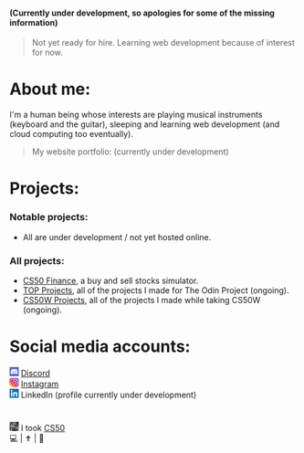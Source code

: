#### (Currently under development, so apologies for some of the missing information)  
> Not yet ready for hire. Learning web development because of interest for now.  

# About me:
  
I'm a human being whose interests are playing musical instruments (keyboard and the guitar), sleeping and learning web development (and cloud computing too eventually).  
> My website portfolio: (currently under development)
  
# Projects:
  
### Notable projects:
* All are under development / not yet hosted online.  

### All projects:
* [CS50 Finance](https://github.com/AncientSoup/cs50_finance), a buy and sell stocks simulator.
* [TOP Projects](https://github.com/stars/AncientSoup/lists/top-projects), all of the projects I made for The Odin Project (ongoing).
* [CS50W Projects](https://github.com/stars/AncientSoup/lists/cs50w-projects), all of the projects I made while taking CS50W (ongoing).  
  
# Social media accounts:
![discord logo](https://github.com/AncientSoup/AncientSoup/blob/main/discord.png) [Discord](https://discord.com/users/704914462238310450)  
![instagram logo](https://github.com/AncientSoup/AncientSoup/blob/main/insta.png) [Instagram](https://www.instagram.com/adobong_sunog)  
![linkedin logo](https://github.com/AncientSoup/AncientSoup/blob/main/linkedin.png) LinkedIn (profile currently under development)  
  
#  
![cs50 logo](https://github.com/AncientSoup/AncientSoup/blob/main/favicon-16x16.png) I took [CS50](https://cs50.harvard.edu/)  
💻 | ✝ | 🎸
<!---
AncientSoup/AncientSoup is a ✨ special ✨ repository because its `README.md` (this file) appears on your GitHub profile.
You can click the Preview link to take a look at your changes.
--->
